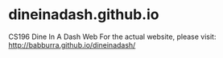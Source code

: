 # dineinadash.github.io
CS196 Dine In A Dash Web
For the actual website, please visit:
    http://babburra.github.io/dineinadash/
